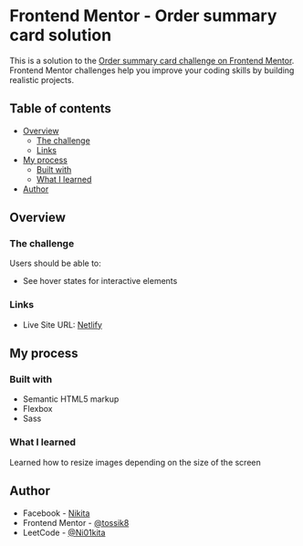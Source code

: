 # Frontend Mentor - Order summary card solution

This is a solution to the [Order summary card challenge on Frontend Mentor](https://www.frontendmentor.io/challenges/order-summary-component-QlPmajDUj). Frontend Mentor challenges help you improve your coding skills by building realistic projects.

## Table of contents

- [Overview](#overview)
  - [The challenge](#the-challenge)
  - [Links](#links)
- [My process](#my-process)
  - [Built with](#built-with)
  - [What I learned](#what-i-learned)
- [Author](#author)


## Overview

### The challenge

Users should be able to:

- See hover states for interactive elements


### Links

- Live Site URL: [Netlify](https://luxury-mandazi-90ee19.netlify.app/)

## My process

### Built with

- Semantic HTML5 markup
- Flexbox
- Sass


### What I learned

Learned how to resize images depending on the size of the screen


## Author

- Facebook - [Nikita](https://www.facebook.com/nikita.toropov.54)
- Frontend Mentor - [@tossik8](https://www.frontendmentor.io/profile/tossik8)
- LeetCode - [@Ni01kita](https://leetcode.com/Ni01kita/)
